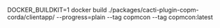 DOCKER_BUILDKIT=1 docker build   ./packages/cacti-plugin-copm-corda/clientapp/   --progress=plain   --tag copmcon   --tag copmcon:latest 
